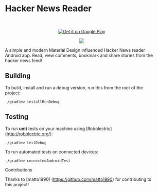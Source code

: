 Hacker News Reader
===================

<br/>
<p align="center">
<a href="https://play.google.com/store/apps/details?id=com.hitherejoe.hackernews">
  <img alt="Get it on Google Play"
       src="https://developer.android.com/images/brand/en_generic_rgb_wo_60.png" />
</a>
</p>

<p align="center"><img src="http://i59.tinypic.com/n48mzk.png" /></p>

A simple and modern Material Design influenced Hacker News reader Android app. Read, view comments, bookmark and share stories from the hacker news feed!

Building
--------

To build, install and run a debug version, run this from the root of the project:

    ./gradlew installRunDebug
    
Testing
--------

To run **unit** tests on your machine using [Robolectric] (http://robolectric.org/):

    ./gradlew testDebug
    
To run automated tests on connected devices:

    ./gradlew connectedAndroidTest

Contributions

Thanks to [matto1990] (https://github.com/matto1990) for contributing to this project!